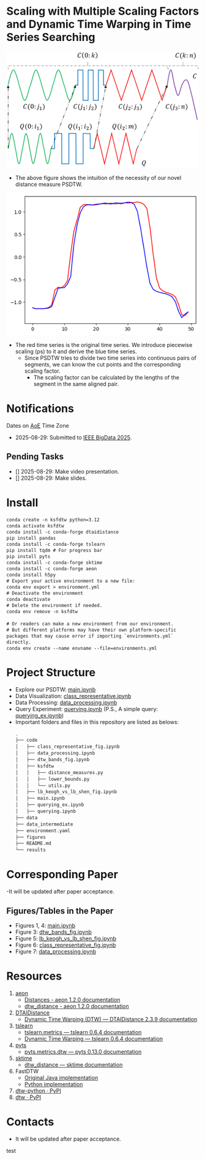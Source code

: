 # Scaling with Multiple Scaling Factors and Dynamic Time Warping in Time Series Searching

![PSDTW intution](figures/psdtw-intuition.pptx.svg)
- The above figure shows the intuition of the necessity of our novel distance measure PSDTW.

![PSDTW example](figures/psdtw-ex.png)
- The red time series is the original time series. We introduce piecewise scaling (ps) to it and derive the blue time series.
  - Since PSDTW tries to divide two time series into continuous pairs of segments, we can know the cut points and the corresponding scaling factor.
    -  The scaling factor can be calculated by the lengths of the segment in the same aligned pair.
      
# Notifications
Dates on [AoE](https://www.timeanddate.com/time/zones/aoe) Time Zone
- 2025-08-29: Submitted to [IEEE BigData 2025](https://conferences.cis.um.edu.mo/ieeebigdata2025/).

## Pending Tasks
- [] 2025-08-29: Make video presentation.
- [] 2025-08-29: Make slides.

# Install
```
conda create -n ksfdtw python=3.12
conda activate ksfdtw
conda install -c conda-forge dtaidistance
pip install pandas
conda install -c conda-forge tslearn
pip install tqdm # For progress bar
pip install pyts
conda install -c conda-forge sktime  
conda install -c conda-forge aeon
conda install h5py
# Export your active environment to a new file:
conda env export > environment.yml
# Deactivate the environment
conda deactivate
# Delete the environment if needed.
conda env remove -n ksfdtw

# Or readers can make a new environment from our environment. 
# But different platforms may have their own platform-specific packages that may cause error if importing `environments.yml` directly.
conda env create --name envname --file=environments.yml
```


# Project Structure
- Explore our PSDTW: [main.ipynb](https://github.com/cyuab/k-scaling-factor-dtw/blob/main/code/main.ipynb)
- Data Visualization: [class_representative.ipynb](https://github.com/cyuab/k-scaling-factor-dtw/blob/main/code/class_representative_fig.ipynb)
- Data Processing: [data_processing.ipynb](https://github.com/cyuab/k-scaling-factor-dtw/blob/main/code/data_processing.ipynb)
- Query Experiment: [querying.ipynb](https://github.com/cyuab/k-scaling-factor-dtw/blob/main/code/querying.ipynb) (P.S., A simple query: [querying_ex.ipynb](https://github.com/cyuab/k-scaling-factor-dtw/blob/main/code/querying_ex.ipynb))
- Important folders and files in this repository are listed as belows:
  ```bash
  .
  ├── code
  │   ├── class_representative_fig.ipynb
  │   ├── data_processing.ipynb
  │   ├── dtw_bands_fig.ipynb
  │   ├── ksfdtw
  │   │   ├── distance_measures.py
  │   │   ├── lower_bounds.py
  │   │   └── utils.py
  │   ├── lb_keogh_vs_lb_shen_fig.ipynb
  │   ├── main.ipynb
  │   ├── querying_ex.ipynb
  │   ├── querying.ipynb
  ├── data
  ├── data_intermediate
  ├── environment.yaml
  ├── figures
  ├── README.md
  └── results
  ```

# Corresponding Paper
-It will be updated after paper acceptance.

## Figures/Tables in the Paper
- Figures 1, 4: [main.ipynb](https://github.com/cyuab/k-scaling-factor-dtw/blob/main/code/main.ipynb)
- Figure 3: [dtw_bands_fig.ipynb](https://github.com/cyuab/k-scaling-factor-dtw/blob/main/code/dtw_bands_fig.ipynb)
- Figure 5: [lb_keogh_vs_lb_shen_fig.ipynb](https://github.com/cyuab/k-scaling-factor-dtw/blob/main/code/lb_keogh_vs_lb_shen_fig.ipynb)
- Figure 6: [class_representative_fig.ipynb](https://github.com/cyuab/k-scaling-factor-dtw/blob/main/code/class_representative_fig.ipynb)
- Figure 7: [data_processing.ipynb](https://github.com/cyuab/k-scaling-factor-dtw/blob/main/code/data_processing.ipynb)


# Resources
1. [aeon](https://www.aeon-toolkit.org/en/stable/index.html)
    - [Distances - aeon 1.2.0 documentation](https://www.aeon-toolkit.org/en/stable/api_reference/distances.html)
    - [dtw_distance - aeon 1.2.0 documentation](https://www.aeon-toolkit.org/en/stable/api_reference/auto_generated/aeon.distances.dtw_distance.html)
1. [DTAIDistance](https://dtaidistance.readthedocs.io/en/latest/index.html)
    - [Dynamic Time Warping (DTW) — DTAIDistance 2.3.9 documentation](https://dtaidistance.readthedocs.io/en/latest/usage/dtw.html)
1. [tslearn](https://tslearn.readthedocs.io/en/stable/index.html)
    - [tslearn.metrics — tslearn 0.6.4 documentation](https://tslearn.readthedocs.io/en/stable/gen_modules/tslearn.metrics.html#module-tslearn.metrics)
    - [Dynamic Time Warping — tslearn 0.6.4 documentation](https://tslearn.readthedocs.io/en/stable/user_guide/dtw.html)
1. [pyts](https://pyts.readthedocs.io/en/stable/index.html)
    - [pyts.metrics.dtw — pyts 0.13.0 documentation](https://pyts.readthedocs.io/en/stable/generated/pyts.metrics.dtw.html)
1. [sktime](https://www.sktime.net/en/stable/)
    - [dtw_distance — sktime documentation](https://www.sktime.net/en/stable/api_reference/auto_generated/sktime.distances.dtw_distance.html)
1. FastDTW
    - [Original Java implementation](https://github.com/rmaestre/FastDTW)
    - [Python implementation](https://github.com/slaypni/fastdtw)
1. [dtw-python · PyPI](https://pypi.org/project/dtw-python/)
1. [dtw · PyPI](https://pypi.org/project/dtw/)
    
# Contacts
- It will be updated after paper acceptance.

test






